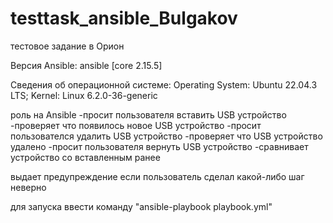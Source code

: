 # testtask_ansible_Bulgakov

тестовое задание в Орион

Версия Ansible: ansible [core 2.15.5]

Сведения об операционной системе: Operating System: Ubuntu 22.04.3 LTS; Kernel: Linux 6.2.0-36-generic

роль на Ansible 
 -просит пользователя вставить USB устройство
 -проверяет что появилось новое USB устройство
 -просит пользователся удалить USB устройство
 -проверяет что USB устройство удалено
 -просит пользователя вернуть USB устройство
 -сравнивает устройство со вставленным ранее
 
 
выдает предупреждение если пользователь сделал какой-либо шаг неверно

для запуска ввести команду "ansible-playbook playbook.yml"
